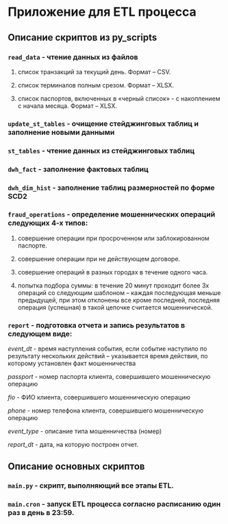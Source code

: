 # Приложение для ETL процесса

## Описание скриптов из py_scripts

### `read_data` - чтение данных из файлов 

1. список транзакций за текущий день. Формат – CSV.

2. список терминалов полным срезом. Формат – XLSX.

3. список паспортов, включенных в «черный список» - с накоплением с начала месяца. Формат – XLSX.

### `update_st_tables` - очищение стейджинговых таблиц и заполнение новыми данными

### `st_tables` - чтение данных из стейджинговых таблиц 

### `dwh_fact` - заполнение фактовых таблиц

### `dwh_dim_hist` - заполнение таблиц размерностей по форме SCD2

### `fraud_operations` - определение мошеннических операций следующих 4-х типов:

1. совершение операции при просроченном или заблокированном паспорте.

2. совершение операции при не действующем договоре.

3. совершение операций в разных городах в течение одного часа.

4. попытка подбора суммы: в течение 20 минут проходит более 3х операций со следующим шаблоном – каждая последующая меньше предыдущей, при этом отклонены все кроме последней, последняя операция (успешная) в такой цепочке считается мошеннической.


### `report` - подготовка отчета и запись результатов в следующем виде:

*event_dt*  - время наступления события, если событие наступило по результату нескольких действий – указывается время действия, по которому установлен факт мошенничества

*passport* - номер паспорта клиента, совершившего мошенническую операцию

*fio* - ФИО клиента, совершившего мошенническую операцию

*phone* - номер телефона клиента, совершившего мошенническую операцию

*event_type* - описание типа мошенничества (номер)

*report_dt* - дата, на которую построен отчет.

## Описание основных скриптов
### `main.py` - скрипт, выполняющий все этапы ETL.
### `main.cron` - запуск ETL процесса согласно расписанию один раз в день в 23:59.


